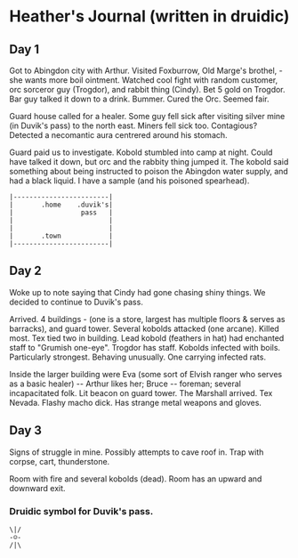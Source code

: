 # Heather's Journal (written in druidic)

## Day 1

Got to Abingdon city with Arthur. Visited Foxburrow, Old Marge's brothel, - she wants more boil ointment. Watched cool fight with random customer, orc sorceror guy (Trogdor), and rabbit thing (Cindy). Bet 5 gold on Trogdor. Bar guy talked it down to a drink. Bummer. Cured the Orc. Seemed fair.

Guard house called for a healer. Some guy fell sick after visiting silver mine (in Duvik's pass) to the north east. Miners fell sick too. Contagious? Detected a necomantic aura centrered around his stomach.

Guard paid us to investigate. Kobold stumbled into camp at night. Could have talked it down, but orc and the rabbity thing jumped it. The kobold said something about being instructed to poison the Abingdon water supply, and had a black liquid. I have a sample (and his poisoned spearhead).

    |------------------------|
    |       .home    .duvik's|
    |                 pass   |
    |                        |
    |                        |
    |       .town            |
    |------------------------|

## Day 2

Woke up to note saying that Cindy had gone chasing shiny things. We decided to continue to Duvik's pass.

Arrived. 4 buildings - (one is a store, largest has multiple floors & serves as barracks), and guard tower. Several kobolds attacked (one arcane). Killed most. Tex tied two in building. Lead kobold (feathers in hat) had enchanted staff to "Grumish one-eye". Trogdor has staff. Kobolds infected with boils. Particularly strongest. Behaving unusually. One carrying infected rats.

Inside the larger building were Eva (some sort of Elvish ranger who serves as a basic healer) -- Arthur likes her; Bruce -- foreman; several incapacitated folk. Lit beacon on guard tower. The Marshall arrived. Tex Nevada. Flashy macho dick. Has strange metal weapons and gloves.

## Day 3

Signs of struggle in mine. Possibly attempts to cave roof in. Trap with corpse, cart, thunderstone.

Room with fire and several kobolds (dead). Room has an upward and downward exit.

### Druidic symbol for Duvik's pass.
    \|/
    -☺-
    /|\

